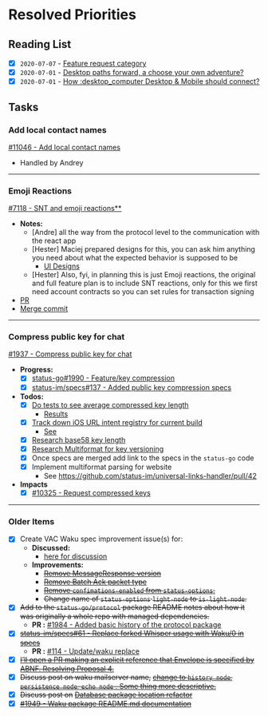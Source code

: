 # Resolved Priorities

## Reading List

- [x] `2020-07-07` - [Feature request category](https://discuss.status.im/t/feature-request-category/1698) 
- [x] `2020-07-01` - [Desktop paths forward, a choose your own adventure?](https://discuss.status.im/t/desktop-paths-forward-a-choose-your-own-adventure/1666)
- [x] `2020-07-01` - [How :desktop_computer Desktop & Mobile should connect?](https://discuss.status.im/t/how-desktop-mobile-should-connect/1668)

## Tasks

### Add local contact names

[#11046 - Add local contact names](https://github.com/status-im/status-react/issues/11046)

- Handled by Andrey

---

### Emoji Reactions

[#7118 - SNT and emoji reactions**](https://github.com/status-im/status-react/issues/7118)

- **Notes:**
   - [Andre] all the way from the protocol level to the communication with the react app
   - [Hester] Maciej prepared designs for this, you can ask him anything you need about what the expected behavior is supposed to be
     - [UI Designs](https://www.figma.com/file/aS1ct66VQ6V0cio7vSqS8UoG/Chat?node-id=1239%3A0)
   - [Hester] Also, fyi, in planning this is just Emoji reactions, the original and full feature plan is to include SNT reactions, only for this we first need account contracts so you can set rules for transaction signing
- [PR](https://github.com/status-im/status-go/pull/1999)
- [Merge commit](https://github.com/status-im/status-go/commit/14e426f39fb2d3196fec40f6c96dd22c0fe73923)

---

### Compress public key for chat

[#1937 - Compress public key for chat](https://github.com/status-im/status-go/issues/1937)

- **Progress:**
  - [x] [status-go#1990 - Feature/key compression](https://github.com/status-im/status-go/pull/1990)
  - [x] [status-im/specs#137 - Added public key compression specs](https://github.com/status-im/specs/pull/137)
- **Todos:**
  - [x] [Do tests to see average compressed key length](https://github.com/status-im/status-go/issues/1937#issuecomment-624690407)
    - [Results](https://github.com/status-im/status-go/issues/1937#issuecomment-624920237)
  - [x] [Track down iOS URL intent registry for current build](https://github.com/status-im/status-go/issues/1937#issuecomment-628082382)
    - [See](https://github.com/status-im/status-go/issues/1937#issuecomment-632186000)
  - [x] [Research base58 key length](https://github.com/status-im/status-go/issues/1937#issuecomment-638286734)
  - [x] [Research Multiformat for key versioning](https://github.com/status-im/status-go/issues/1937#issuecomment-638963337)
  - [x] Once specs are merged add link to the specs in the `status-go` code
  - [x] Implement multiformat parsing for website
    - See https://github.com/status-im/universal-links-handler/pull/42
- **Impacts**
  - [x] [#10325 - Request compressed keys](https://github.com/status-im/status-react/issues/10325)

---

### Older Items  

- [x] Create VAC Waku spec improvement issue(s) for:
  - **Discussed:**
    - [here for discussion](https://discuss.status.im/t/wherefore-art-thou-mailserver-treatise-on-waku-terminology/1664)
  - **Improvements:**
    - [~~Remove MessageResponse version~~](https://discuss.status.im/t/wherefore-art-thou-mailserver-treatise-on-waku-terminology/1664/3?u=samuel)
    - [~~Remove Batch Ack packet type~~](https://discuss.status.im/t/wherefore-art-thou-mailserver-treatise-on-waku-terminology/1664/10?u=samuel)
    - [~~Remove `confimations-enabled` from `status-options`.~~](https://github.com/vacp2p/specs/pull/128#discussion_r427771425)
    - ~~Change name of `status-options` `light-node` to `is-light-node`.~~
- [x] ~~Add to the `status-go/protocol` package README notes about how it was originally a whole repo with managed dependencies.~~ 
  - **PR :** [#1984 - Added basic history of the protocol package](https://github.com/status-im/status-go/pull/1984)
- [x] [~~status-im/specs#61 - Replace forked Whisper usage with Waku/0 in specs~~](https://github.com/status-im/specs/issues/61)
  - **PR :** [#114 - Update/waku replace](https://github.com/status-im/specs/pull/114)
- [x] [~~I’ll open a PR making an explicit reference that Envelope is specified by ABNF. Resolving Proposal 4.~~](https://discuss.status.im/t/wherefore-art-thou-mailserver-treatise-on-waku-terminology/1664/8?u=samuel)
- [x] ~~Discuss post on waku mailserver name,~~ [~~change to `history node`, `persistence node`, `echo node` . Some thing more descriptive.~~](https://github.com/status-im/status-go/pull/1949#discussion_r419615374)
- [x] ~~Discuss post on~~ [~~Database package location refactor~~](https://github.com/status-im/status-go/issues/1945)
- [x] [~~#1949 - Waku package README.md documentation~~](https://github.com/status-im/status-go/pull/1949)
